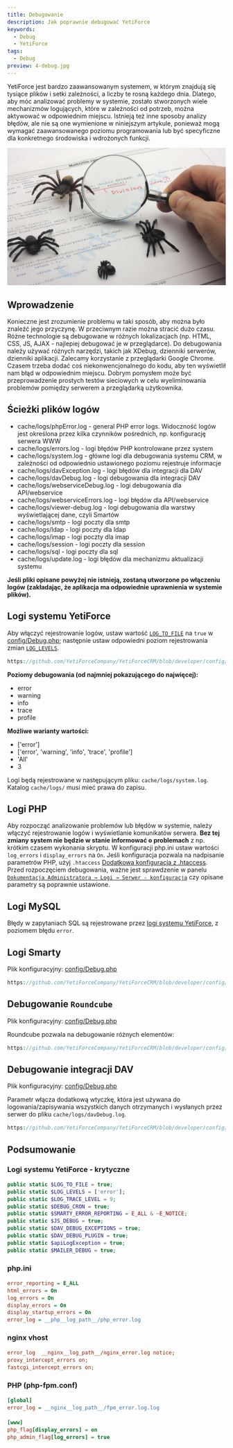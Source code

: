 ```yaml
---
title: Debugowanie
description: Jak poprawnie debugować YetiForce
keywords:
  - Debug
  - YetiForce
tags:
  - Debug
preview: 4-debug.jpg
---
```


YetiForce jest bardzo zaawansowanym systemem, w którym znajdują się tysiące plików i setki zależności, a liczby te rosną każdego dnia. Dlatego, aby móc analizować problemy w systemie, zostało stworzonych wiele mechanizmów logujących, które w zależności od potrzeb, można aktywować w odpowiednim miejscu. Istnieją też inne sposoby analizy błędów, ale nie są one wymienione w niniejszym artykule, ponieważ mogą wymagać zaawansowanego poziomu programowania lub być specyficzne dla konkretnego środowiska i wdrożonych funkcji.

![Debugowanie](4-debug.jpg)

## Wprowadzenie

Konieczne jest zrozumienie problemu w taki sposób, aby można było znaleźć jego przyczynę. W przeciwnym razie można stracić dużo czasu. Różne technologie są debugowane w różnych lokalizacjach (np. HTML, CSS, JS, AJAX - najlepiej debugować je w przeglądarce). Do debugowania należy używać różnych narzędzi, takich jak XDebug, dzienniki serwerów, dzienniki aplikacji. Zalecamy korzystanie z przeglądarki Google Chrome. Czasem trzeba dodać coś niekonwencjonalnego do kodu, aby ten wyświetlił nam błąd w odpowiednim miejscu. Dobrym pomysłem może być przeprowadzenie prostych testów sieciowych w celu wyeliminowania problemów pomiędzy serwerem a przeglądarką użytkownika.

## Ścieżki plików logów

- cache/logs/phpError.log - general PHP error logs. Widoczność logów jest określona przez kilka czynników pośrednich, np. konfigurację serwera WWW
- cache/logs/errors.log - logi błędów PHP kontrolowane przez system
- cache/logs/system.log - główne logi dla debugowania systemu CRM, w zależności od odpowiednio ustawionego poziomu rejestruje informacje
- cache/logs/davException.log - logi błędów dla integracji dla DAV
- cache/logs/davDebug.log - logi debugowania dla integracji DAV
- cache/logs/webserviceDebug.log - logi debugowania dla API/webservice
- cache/logs/webserviceErrors.log - logi błędów dla API/webservice
- cache/logs/viewer-debug.log - logi debugowania dla warstwy wyświetlającej dane, czyli Smartów
- cache/logs/smtp - logi poczty dla smtp
- cache/logs/ldap - logi poczty dla ldap
- cache/logs/imap - logi poczty dla imap
- cache/logs/session - logi poczty dla session
- cache/logs/sql - logi poczty dla sql
- cache/logs/update.log - logi błędów dla mechanizmu aktualizacji systemu

**Jeśli pliki opisane powyżej nie istnieją, zostaną utworzone po włączeniu logów (zakładając, że aplikacja ma odpowiednie uprawnienia w systemie plików).**

## Logi systemu YetiForce

Aby włączyć rejestrowanie logów, ustaw wartość [`LOG_TO_FILE`](https://doc.yetiforce.com/code/classes/Config-Debug.html#property_LOG_TO_FILE) na `true` w [config/Debug.php](https://github.com/YetiForceCompany/YetiForceCRM/blob/developer/config/Debug.php); następnie ustaw odpowiedni poziom rejestrowania zmian [`LOG_LEVELS`](https://doc.yetiforce.com/code/classes/Config-Debug.html#property_LOG_LEVELS).

```php reference
https://github.com/YetiForceCompany/YetiForceCRM/blob/developer/config/Debug.php#L20-L27
```

**Poziomy debugowania (od najmniej pokazującego do najwięcej):**

- error
- warning
- info
- trace
- profile

**Możliwe warianty wartości:**

- ['error']
- ['error', 'warning', 'info', 'trace', 'profile']
- 'All'
- 3

Logi będą rejestrowane w następującym pliku: `cache/logs/system.log`. Katalog `cache/logs/` musi mieć prawa do zapisu.

## Logi PHP

Aby rozpocząć analizowanie problemów lub błędów w systemie, należy włączyć rejestrowanie logów i wyświetlanie komunikatów serwera. **Bez tej zmiany system nie będzie w stanie informować o problemach** z np. krótkim czasem wykonania skryptu. W konfiguracji php.ini ustaw wartości `log_errors` i `display_errors` na `On`. Jeśli konfiguracja pozwala na nadpisanie parametrów PHP, użyj `.htaccess` [Dodatkowa konfiguracja z .htaccess](/pl/introduction/requirements/#additional-configuration-with-htaccess-use). Przed rozpoczęciem debugowania, ważne jest sprawdzenie w panelu [`Dokumentacja Administratora → Logi → Serwer - konfiguracja`](/administrator-guides/logs/server-configuration) czy opisane parametry są poprawnie ustawione.

## Logi MySQL

Błędy w zapytaniach SQL są rejestrowane przez [logi systemu YetiForce](#yetiforce-system-logs), z poziomem błędu `error`.

## Logi Smarty

Plik konfiguracyjny: [config/Debug.php](https://github.com/YetiForceCompany/YetiForceCRM/blob/developer/config/Debug.php)

```php reference
https://github.com/YetiForceCompany/YetiForceCRM/blob/developer/config/Debug.php#L71-L75
```

## Debugowanie `Roundcube`

Plik konfiguracyjny: [config/Debug.php](https://github.com/YetiForceCompany/YetiForceCRM/blob/developer/config/Debug.php)

Roundcube pozwala na debugowanie różnych elementów:

```php reference
https://github.com/YetiForceCompany/YetiForceCRM/blob/developer/config/Debug.php#L114-L145
```

## Debugowanie integracji DAV

Plik konfiguracyjny: [config/Debug.php](https://github.com/YetiForceCompany/YetiForceCRM/blob/developer/config/Debug.php)

Parametr włącza dodatkową wtyczkę, która jest używana do logowania/zapisywania wszystkich danych otrzymanych i wysłanych przez serwer do pliku `cache/logs/davDebug.log`.

```php reference
https://github.com/YetiForceCompany/YetiForceCRM/blob/developer/config/Debug.php#L105-L109
```

## Podsumowanie

### Logi systemu YetiForce - krytyczne

```php
public static $LOG_TO_FILE = true;
public static $LOG_LEVELS = ['error'];
public static $LOG_TRACE_LEVEL = 9;
public static $DEBUG_CRON = true;
public static $SMARTY_ERROR_REPORTING = E_ALL & ~E_NOTICE;
public static $JS_DEBUG = true;
public static $DAV_DEBUG_EXCEPTIONS = true;
public static $DAV_DEBUG_PLUGIN = true;
public static $apiLogException = true;
public static $MAILER_DEBUG = true;
```

### php.ini

```ini
error_reporting = E_ALL
html_errors = On
log_errors = On
display_errors = On
display_startup_errors = On
error_log = __php__log_path__/php_error.log
```

### nginx vhost

```ini
error_log  __nginx__log_path__/nginx_error.log notice;
proxy_intercept_errors on;
fastcgi_intercept_errors on;
```

### PHP (php-fpm.conf)

```ini
[global]
error_log = __nginx__log_path__/fpm_error.log.log

[www]
php_flag[display_errors] = on
php_admin_flag[log_errors] = true
```
